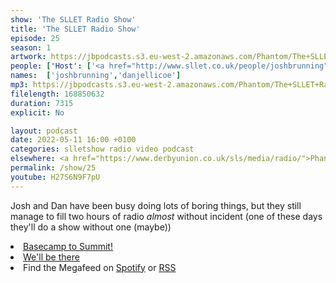 ```yaml
---
show: 'The SLLET Radio Show'
title: 'The SLLET Radio Show'
episode: 25
season: 1
artwork: https://jbpodcasts.s3.eu-west-2.amazonaws.com/Phantom/The+SLLET+Radio+Show/2021-09-27+-+SLLET+radio+square.png
people: ['Host': ['<a href="http://www.sllet.co.uk/people/joshbrunning">Josh Brunning</a>', '<a href="http://www.sllet.co.uk/people/danjellicoe">Dan Jellicoe</a>']]
names:  ['joshbrunning','danjellicoe']
mp3: https://jbpodcasts.s3.eu-west-2.amazonaws.com/Phantom/The+SLLET+Radio+Show/2022-05-11+-+25.mp3
filelength: 168850632
duration: 7315 
explicit: No

layout: podcast
date: 2022-05-11 16:00 +0100
categories: slletshow radio video podcast
elsewhere: <a href="https://www.derbyunion.co.uk/sls/media/radio/">Phantom Media</a>
permalink: /show/25
youtube: H27S6N9F7pU
---
```


Josh and Dan have been busy doing lots of boring things, but they still manage to fill two hours of radio <em>almost</em> without incident (one of these days they'll do a show without one (maybe))

<li><a href="https://www.derbyunion.co.uk/events/6510/3404/">Basecamp to Summit!</a></li>
<li><a href="https://www.derbyunion.co.uk/events/14313/3402/">We'll be there</a></li>
<li>Find the Megafeed on <a href="https://open.spotify.com/show/1WGc6YCF3UfAL7E62gHLAS?si=eff5901deb8d498e">Spotify</a> or <a href="https://anchor.fm/s/849e58ac/podcast/rss">RSS</a></li>
